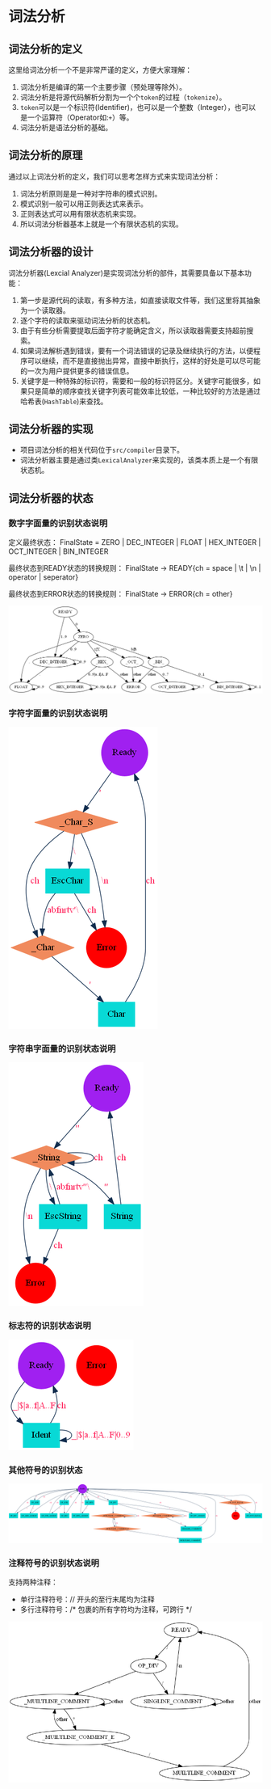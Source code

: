 # 词法分析

## 词法分析的定义

这里给词法分析一个不是非常严谨的定义，方便大家理解：

1. 词法分析是编译的第一个主要步骤（预处理等除外）。
2. 词法分析是将源代码解析分割为一个个`token`的过程（`tokenize`）。
3. `token`可以是一个标识符(Identifier)，也可以是一个整数（Integer），也可以是一个运算符（Operator如:`+`）等。
4. 词法分析是语法分析的基础。

## 词法分析的原理

通过以上词法分析的定义，我们可以思考怎样方式来实现词法分析：

1. 词法分析原则是是一种对字符串的模式识别。
2. 模式识别一般可以用正则表达式来表示。
3. 正则表达式可以用有限状态机来实现。
4. 所以词法分析器基本上就是一个有限状态机的实现。

## 词法分析器的设计

词法分析器(Lexcial Analyzer)是实现词法分析的部件，其需要具备以下基本功能：

1. 第一步是源代码的读取，有多种方法，如直接读取文件等，我们这里将其抽象为一个读取器。
2. 逐个字符的读取来驱动词法分析的状态机。
3. 由于有些分析需要提取后面字符才能确定含义，所以读取器需要支持超前搜索。
4. 如果词法解析遇到错误，要有一个词法错误的记录及继续执行的方法，以便程序可以继续，而不是直接抛出异常，直接中断执行，这样的好处是可以尽可能的一次为用户提供更多的错误信息。
5. 关键字是一种特殊的标识符，需要和一般的标识符区分。关键字可能很多，如果只是简单的顺序查找关键字列表可能效率比较低，一种比较好的方法是通过哈希表(`HashTable`)来查找。

## 词法分析器的实现

+ 项目词法分析的相关代码位于`src/compiler`目录下。
+ 词法分析器主要是通过类`LexicalAnalyzer`来实现的，该类本质上是一个有限状态机。
  
## 词法分析器的状态
### 数字字面量的识别状态说明

定义最终状态：
FinalState = ZERO | DEC_INTEGER | FLOAT | HEX_INTEGER | OCT_INTEGER | BIN_INTEGER

最终状态到READY状态的转换规则：
FinalState -> READY{ch = space | \t | \n | operator | seperator}

最终状态到ERROR状态的转换规则：
FinalState -> ERROR{ch = other}

![数字字面量的状态](asset/png/number.png)

### 字符字面量的识别状态说明

![字符字面量的状态](asset/png/char.png)

### 字符串字面量的识别状态说明

![字符串字面量的状态](asset/png/string.png)

### 标志符的识别状态说明

![标识符的状态](asset/png/ident.png)

### 其他符号的识别状态

![其他符号的状态](asset/png/symbol.png)

### 注释符号的识别状态说明

支持两种注释：
- 单行注释符号：// 开头的至行末尾均为注释
- 多行注释符号：/* 包裹的所有字符均为注释，可跨行 */

![注释符号的状态](asset/png/comment.png)